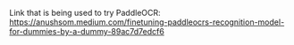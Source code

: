 Link that is being used to try PaddleOCR: https://anushsom.medium.com/finetuning-paddleocrs-recognition-model-for-dummies-by-a-dummy-89ac7d7edcf6

